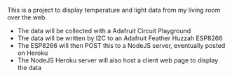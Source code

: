 This is a project to display temperature and light data from my living room over the web.

- The data will be collected with a Adafruit Circuit Playground
- The data will be written by I2C to an Adafruit Feather Huzzah ESP8266
- The ESP8266 will then POST this to a NodeJS server, eventually posted on Heroku
- The NodeJS Heroku server will also host a client web page to display the data


